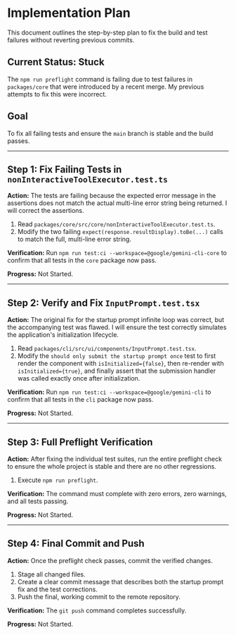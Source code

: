 # Implementation Plan

This document outlines the step-by-step plan to fix the build and test failures without reverting previous commits.

## Current Status: Stuck

The `npm run preflight` command is failing due to test failures in `packages/core` that were introduced by a recent merge. My previous attempts to fix this were incorrect.

## Goal

To fix all failing tests and ensure the `main` branch is stable and the build passes.

---

## Step 1: Fix Failing Tests in `nonInteractiveToolExecutor.test.ts`

**Action:** The tests are failing because the expected error message in the assertions does not match the actual multi-line error string being returned. I will correct the assertions.

1.  Read `packages/core/src/core/nonInteractiveToolExecutor.test.ts`.
2.  Modify the two failing `expect(response.resultDisplay).toBe(...)` calls to match the full, multi-line error string.

**Verification:** Run `npm run test:ci --workspace=@google/gemini-cli-core` to confirm that all tests in the `core` package now pass.

**Progress:** Not Started.

---

## Step 2: Verify and Fix `InputPrompt.test.tsx`

**Action:** The original fix for the startup prompt infinite loop was correct, but the accompanying test was flawed. I will ensure the test correctly simulates the application's initialization lifecycle.

1.  Read `packages/cli/src/ui/components/InputPrompt.test.tsx`.
2.  Modify the `should only submit the startup prompt once` test to first render the component with `isInitialized={false}`, then re-render with `isInitialized={true}`, and finally assert that the submission handler was called exactly once after initialization.

**Verification:** Run `npm run test:ci --workspace=@google/gemini-cli` to confirm that all tests in the `cli` package now pass.

**Progress:** Not Started.

---

## Step 3: Full Preflight Verification

**Action:** After fixing the individual test suites, run the entire preflight check to ensure the whole project is stable and there are no other regressions.

1.  Execute `npm run preflight`.

**Verification:** The command must complete with zero errors, zero warnings, and all tests passing.

**Progress:** Not Started.

---

## Step 4: Final Commit and Push

**Action:** Once the preflight check passes, commit the verified changes.

1.  Stage all changed files.
2.  Create a clear commit message that describes both the startup prompt fix and the test corrections.
3.  Push the final, working commit to the remote repository.

**Verification:** The `git push` command completes successfully.

**Progress:** Not Started.